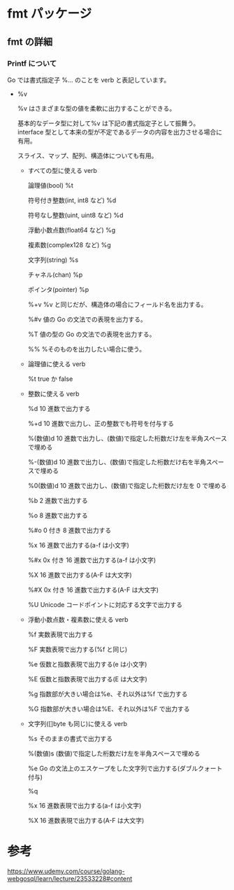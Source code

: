 # fmt パッケージ

## fmt の詳細

### Printf について

Go では書式指定子 %... のことを verb と表記しています。

- %v

  %v はさまざまな型の値を柔軟に出力することができる。

  基本的なデータ型に対して%v は下記の書式指定子として振舞う。  
  interface 型として本来の型が不定であるデータの内容を出力させる場合に有用。

  スライス、マップ、配列、構造体についても有用。

  - すべての型に使える verb

    論理値(bool) %t

    符号付き整数(int, int8 など) %d

    符号なし整数(uint, uint8 など) %d

    浮動小数点数(float64 など) %g

    複素数(complex128 など) %g

    文字列(string) %s

    チャネル(chan) %p

    ポインタ(pointer) %p

    %+v %v と同じだが、構造体の場合にフィールド名を出力する。

    %#v 値の Go の文法での表現を出力する。

    %T 値の型の Go の文法での表現を出力する。

    %% %そのものを出力したい場合に使う。

  - 論理値に使える verb

    %t true か false

  - 整数に使える verb

    %d 10 進数で出力する

    %+d 10 進数で出力し、正の整数でも符号を付与する

    %(数値)d 10 進数で出力し、(数値)で指定した桁数だけ左を半角スペースで埋める

    %-(数値)d 10 進数で出力し、(数値)で指定した桁数だけ右を半角スペースで埋める

    %0(数値)d 10 進数で出力し、(数値)で指定した桁数だけ左を 0 で埋める

    %b 2 進数で出力する

    %o 8 進数で出力する

    %#o 0 付き 8 進数で出力する

    %x 16 進数で出力する(a-f は小文字)

    %#x 0x 付き 16 進数で出力する(a-f は小文字)

    %X 16 進数で出力する(A-F は大文字)

    %#X 0x 付き 16 進数で出力する(A-F は大文字)

    %U Unicode コードポイントに対応する文字で出力する

  - 浮動小数点数・複素数に使える verb

    %f 実数表現で出力する

    %F 実数表現で出力する(%f と同じ)

    %e 仮数と指数表現で出力する(e は小文字)

    %E 仮数と指数表現で出力する(E は大文字)

    %g 指数部が大きい場合は%e、それ以外は%f で出力する

    %G 指数部が大きい場合は%E、それ以外は%F で出力する

  - 文字列([]byte も同じ)に使える verb

    %s そのままの書式で出力する

    %(数値)s (数値)で指定した桁数だけ左を半角スペースで埋める

    %e Go の文法上のエスケープをした文字列で出力する(ダブルクォート付与)

    %q

    %x 16 進数表現で出力する(a-f は小文字)

    %X 16 進数表現で出力する(A-F は大文字)

# 参考

https://www.udemy.com/course/golang-webgosql/learn/lecture/23533228#content
